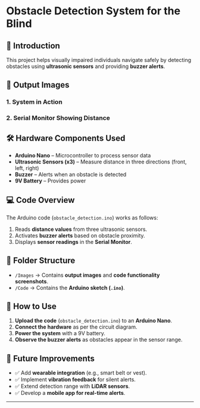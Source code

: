# Obstacle Detection System for the Blind

## 📌 Introduction
This project helps visually impaired individuals navigate safely by detecting obstacles using **ultrasonic sensors** and providing **buzzer alerts**.

## 📸 Output Images
### 1. System in Action  


### 2. Serial Monitor Showing Distance  


## 🛠️ Hardware Components Used
- **Arduino Nano** – Microcontroller to process sensor data  
- **Ultrasonic Sensors (x3)** – Measure distance in three directions (front, left, right)  
- **Buzzer** – Alerts when an obstacle is detected  
- **9V Battery** – Provides power  

## 💻 Code Overview
The Arduino code (`obstacle_detection.ino`) works as follows:
1. Reads **distance values** from three ultrasonic sensors.
2. Activates **buzzer alerts** based on obstacle proximity.
3. Displays **sensor readings** in the **Serial Monitor**.

## 📂 Folder Structure
- `/Images` → Contains **output images** and **code functionality screenshots**.
- `/Code` → Contains the **Arduino sketch (`.ino`)**.

## 🚀 How to Use
1. **Upload the code** (`obstacle_detection.ino`) to an **Arduino Nano**.  
2. **Connect the hardware** as per the circuit diagram.  
3. **Power the system** with a 9V battery.  
4. **Observe the buzzer alerts** as obstacles appear in the sensor range.  

## 🔗 Future Improvements
- ✅ Add **wearable integration** (e.g., smart belt or vest).  
- ✅ Implement **vibration feedback** for silent alerts.  
- ✅ Extend detection range with **LiDAR sensors**.  
- ✅ Develop a **mobile app for real-time alerts**.  

---

